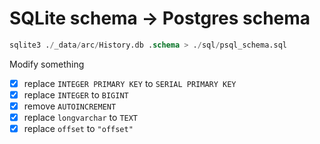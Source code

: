 # SQLite schema -> Postgres schema

```sql
sqlite3 ./_data/arc/History.db .schema > ./sql/psql_schema.sql
```

Modify something

- [x] replace `INTEGER PRIMARY KEY` to `SERIAL PRIMARY KEY`
- [x] replace `INTEGER` to `BIGINT`
- [x] remove `AUTOINCREMENT`
- [x] replace `longvarchar` to `TEXT`
- [x] replace `offset` to `"offset"`
